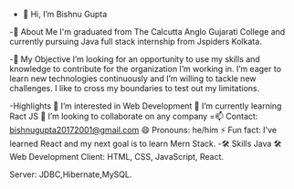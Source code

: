 - 👋 Hi, I’m Bishnu Gupta

<!---
Bishnu-github/Bishnu-github is a ✨ special ✨ repository because its `README.md` (this file) appears on your GitHub profile.
You can click the Preview link to take a look at your changes.
--->

-🚀 About Me
I'm graduated from The Calcutta Anglo Gujarati College
and currently pursuing Java full stack internship
from Jspiders Kolkata.

-🚀 My Objective
I’m looking for an opportunity to use
my skills and knowledge to contribute for
the organization I’m working in. I’m eager to
learn new technologies continuously and I’m willing to tackle new 
challenges. I like to cross my boundaries to test out my limitations.

-Highlights
👀 I’m interested in Web Development
🌱 I’m currently learning Ract JS
💞️ I’m looking to collaborate on any company
=📫 Contact: bishnugupta20172001@gmail.com
😄 Pronouns: he/him
⚡ Fun fact: I've learned React and my next goal is to learn Mern Stack.
-🛠 Skills
Java
🛠 Web Development
Client: HTML, CSS, JavaScript, React.

Server: JDBC,Hibernate,MySQL.


